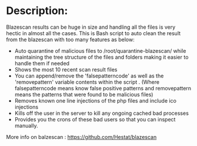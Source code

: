 Description:
=============

Blazescan results can be huge in size and handling all the files is very hectic in almost all the cases.
This is Bash script to auto clean the result from the blazescan with too many features as below:

 - Auto quarantine of malicious files to /root/quarantine-blazescan/ while maintaining the tree structure of the files and folders making it easier to handle them if needed
 - Shows the most 10 recent scan result files
 - You can append/remove the 'falsepatterncode' as well as the 'removepattern' variable contents within the script . (Where falsepatterncode means know false positive patterns and removepattern means the patterns that were found to be malicious files)
 - Removes known one line injections of the php files and include ico injections
 - Kills off the user in the server to kill any ongoing cached bad processes 
 - Provides you the crons of these bad users so that you can inspect manually.
 
 More info on balzescan : https://github.com/Hestat/blazescan
